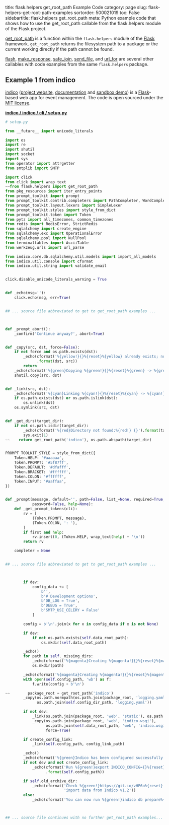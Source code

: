 title: flask.helpers get_root_path Example Code
category: page
slug: flask-helpers-get-root-path-examples
sortorder: 500021019
toc: False
sidebartitle: flask.helpers get_root_path
meta: Python example code that shows how to use the get_root_path callable from the flask.helpers module of the Flask project.


[get_root_path](https://github.com/pallets/flask/blob/master/src/flask/helpers.py)
is a function within the `flask.helpers` module of the [Flask](/flask.html)
framework. `get_root_path` returns the filesystem path to a package
or the current working directly if the path cannot be found.

<a href="/flask-helpers-flash-examples.html">flash</a>,
<a href="/flask-helpers-make-response-examples.html">make_response</a>,
<a href="/flask-helpers-safe-join-examples.html">safe_join</a>,
<a href="/flask-helpers-send-file-examples.html">send_file</a>,
and <a href="/flask-helpers-url-for-examples.html">url_for</a>
are several other callables with code examples from the same `flask.helpers` package.

## Example 1 from indico
[indico](https://github.com/indico/indico)
([project website](https://getindico.io/),
[documentation](https://docs.getindico.io/en/stable/installation/)
and [sandbox demo](https://sandbox.getindico.io/))
is a [Flask](/flask.html)-based web app for event management.
The code is open sourced under the
[MIT license](https://github.com/indico/indico/blob/master/LICENSE).

[**indico / indico / cli / setup.py**](https://github.com/indico/indico/blob/master/indico/cli/setup.py)

```python
# setup.py

from __future__ import unicode_literals

import os
import re
import shutil
import socket
import sys
from operator import attrgetter
from smtplib import SMTP

import click
from click import wrap_text
~~from flask.helpers import get_root_path
from pkg_resources import iter_entry_points
from prompt_toolkit import prompt
from prompt_toolkit.contrib.completers import PathCompleter, WordCompleter
from prompt_toolkit.layout.lexers import SimpleLexer
from prompt_toolkit.styles import style_from_dict
from prompt_toolkit.token import Token
from pytz import all_timezones, common_timezones
from redis import RedisError, StrictRedis
from sqlalchemy import create_engine
from sqlalchemy.exc import OperationalError
from sqlalchemy.pool import NullPool
from terminaltables import AsciiTable
from werkzeug.urls import url_parse

from indico.core.db.sqlalchemy.util.models import import_all_models
from indico.util.console import cformat
from indico.util.string import validate_email


click.disable_unicode_literals_warning = True


def _echo(msg=''):
    click.echo(msg, err=True)


## ... source file abbreviated to get to get_root_path examples ...



def _prompt_abort():
    _confirm('Continue anyway?', abort=True)


def _copy(src, dst, force=False):
    if not force and os.path.exists(dst):
        _echo(cformat('%{yellow!}{}%{reset}%{yellow} already exists; not copying %{yellow!}{}')
              .format(dst, src))
        return
    _echo(cformat('%{green}Copying %{green!}{}%{reset}%{green} -> %{green!}{}').format(src, dst))
    shutil.copy(src, dst)


def _link(src, dst):
    _echo(cformat('%{cyan}Linking %{cyan!}{}%{reset}%{cyan} -> %{cyan!}{}').format(dst, src))
    if os.path.exists(dst) or os.path.islink(dst):
        os.unlink(dst)
    os.symlink(src, dst)


def _get_dirs(target_dir):
    if not os.path.isdir(target_dir):
        _echo(cformat('%{red}Directory not found:%{red!} {}').format(target_dir))
        sys.exit(1)
~~    return get_root_path('indico'), os.path.abspath(target_dir)


PROMPT_TOOLKIT_STYLE = style_from_dict({
    Token.HELP: '#aaaaaa',
    Token.PROMPT: '#5f87ff',
    Token.DEFAULT: '#dfafff',
    Token.BRACKET: '#ffffff',
    Token.COLON: '#ffffff',
    Token.INPUT: '#aaffaa',
})


def _prompt(message, default='', path=False, list_=None, required=True, validate=None, allow_invalid=False,
            password=False, help=None):
    def _get_prompt_tokens(cli):
        rv = [
            (Token.PROMPT, message),
            (Token.COLON, ': '),
        ]
        if first and help:
            rv.insert(0, (Token.HELP, wrap_text(help) + '\n'))
        return rv

    completer = None


## ... source file abbreviated to get to get_root_path examples ...



        if dev:
            config_data += [
                b'',
                b'# Development options',
                b'DB_LOG = True',
                b'DEBUG = True',
                b'SMTP_USE_CELERY = False'
            ]

        config = b'\n'.join(x for x in config_data if x is not None)

        if dev:
            if not os.path.exists(self.data_root_path):
                os.mkdir(self.data_root_path)

        _echo()
        for path in self._missing_dirs:
            _echo(cformat('%{magenta}Creating %{magenta!}{}%{reset}%{magenta}').format(path))
            os.mkdir(path)

        _echo(cformat('%{magenta}Creating %{magenta!}{}%{reset}%{magenta}').format(self.config_path))
        with open(self.config_path, 'wb') as f:
            f.write(config + b'\n')

~~        package_root = get_root_path('indico')
        _copy(os.path.normpath(os.path.join(package_root, 'logging.yaml.sample')),
              os.path.join(self.config_dir_path, 'logging.yaml'))

        if not dev:
            _link(os.path.join(package_root, 'web', 'static'), os.path.join(self.data_root_path, 'web', 'static'))
            _copy(os.path.join(package_root, 'web', 'indico.wsgi'),
                  os.path.join(self.data_root_path, 'web', 'indico.wsgi'),
                  force=True)

        if create_config_link:
            _link(self.config_path, config_link_path)

        _echo()
        _echo(cformat('%{green}Indico has been configured successfully!'))
        if not dev and not create_config_link:
            _echo(cformat('Run %{green!}export INDICO_CONFIG={}%{reset} to use your config file')
                  .format(self.config_path))

        if self.old_archive_dir:
            _echo(cformat('Check %{green!}https://git.io/vHP6o%{reset} for a guide on how to '
                          'import data from Indico v1.2'))
        else:
            _echo(cformat('You can now run %{green!}indico db prepare%{reset} to initialize your Indico database'))



## ... source file continues with no further get_root_path examples...

```

